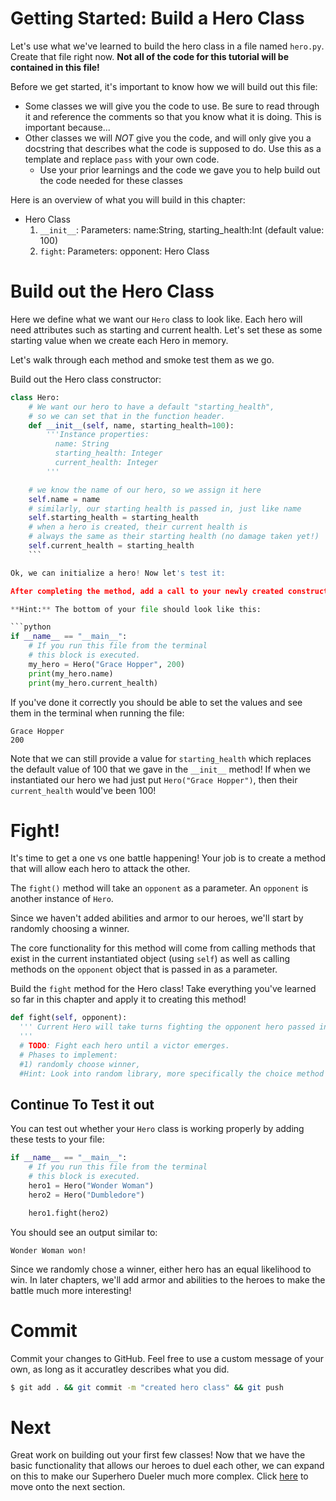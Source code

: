 # Getting Started: Build a Hero Class

Let's use what we've learned to build the hero class in a file named `hero.py`. Create that file right now. **Not all of the code for this tutorial will be contained in this file!**

Before we get started, it's important to know how we will build out this file:

- Some classes we will give you the code to use. Be sure to read through it and reference the comments so that you know what it is doing. This is important because...
- Other classes we will _NOT_ give you the code, and will only give you a docstring that describes what the code is supposed to do. Use this as a template and replace `pass` with your own code.
    - Use your prior learnings and the code we gave you to help build out the code needed for these classes

Here is an overview of what you will build in this chapter:

* Hero Class
  1. `__init__`: Parameters: name:String, starting_health:Int (default value: 100)
  2. `fight`: Parameters: opponent: Hero Class  


# Build out the Hero Class
Here we define what we want our `Hero` class to look like. Each hero will need attributes such as starting and current health. Let's set these as some starting value when we create each Hero in memory.

Let's walk through each method and smoke test them as we go.

Build out the Hero class constructor:

```python
class Hero:
    # We want our hero to have a default "starting_health",
    # so we can set that in the function header.
    def __init__(self, name, starting_health=100):
        '''Instance properties:
          name: String
          starting_health: Integer
          current_health: Integer
        '''

    # we know the name of our hero, so we assign it here
    self.name = name
    # similarly, our starting health is passed in, just like name
    self.starting_health = starting_health
    # when a hero is created, their current health is
    # always the same as their starting health (no damage taken yet!)
    self.current_health = starting_health
    ```

Ok, we can initialize a hero! Now let's test it:

After completing the method, add a call to your newly created constructor at the bottom of the file. This will let you test what you just did.

**Hint:** The bottom of your file should look like this:

```python
if __name__ == "__main__":
    # If you run this file from the terminal
    # this block is executed.
    my_hero = Hero("Grace Hopper", 200)
    print(my_hero.name)
    print(my_hero.current_health)
```

If you've done it correctly you should be able to set the values and see them in the terminal when running the file:

```
Grace Hopper
200
```

Note that we can still provide a value for `starting_health` which replaces the default value of 100 that we gave in the `__init__` method! If when we instantiated our hero we had just put `Hero("Grace Hopper")`, then their `current_health` would've been 100!


# Fight!

It's time to get a one vs one battle happening! Your job is to create a method that will allow each hero to attack the other.

The `fight()` method will take an `opponent` as a parameter. An `opponent` is another instance of `Hero`.

Since we haven't added abilities and armor to our heroes, we'll start by randomly choosing a winner.


The core functionality for this method will come from calling methods that exist in the current instantiated object (using `self`) as well as calling methods on the `opponent` object that is passed in as a parameter.

Build the `fight` method for the Hero class! Take everything you've learned so far in this chapter and apply it to creating this method!

```python
def fight(self, opponent):
  ''' Current Hero will take turns fighting the opponent hero passed in.
  '''
  # TODO: Fight each hero until a victor emerges.
  # Phases to implement:
  #1) randomly choose winner,
  #Hint: Look into random library, more specifically the choice method
```

## Continue To Test it out

You can test out whether your `Hero` class is working properly by adding these tests to your file:

```python
if __name__ == "__main__":
    # If you run this file from the terminal
    # this block is executed.
    hero1 = Hero("Wonder Woman")
    hero2 = Hero("Dumbledore")

    hero1.fight(hero2)
```

You should see an output similar to:

```
Wonder Woman won!
```

Since we randomly chose a winner, either hero has an equal likelihood to win. In later chapters, we'll add armor and abilities to the heroes to make the battle much more interesting!

# Commit

Commit your changes to GitHub. Feel free to use a custom message of your own, as long as it accuratley describes what you did.

```bash
$ git add . && git commit -m "created hero class" && git push
```

# Next

Great work on building out your first few classes! Now that we have the basic functionality that allows our heroes to duel each other, we can expand on this to make our Superhero Dueler much more complex.
Click [here](../P02-Abilities-and-Armor/content.md) to move onto the next section.

